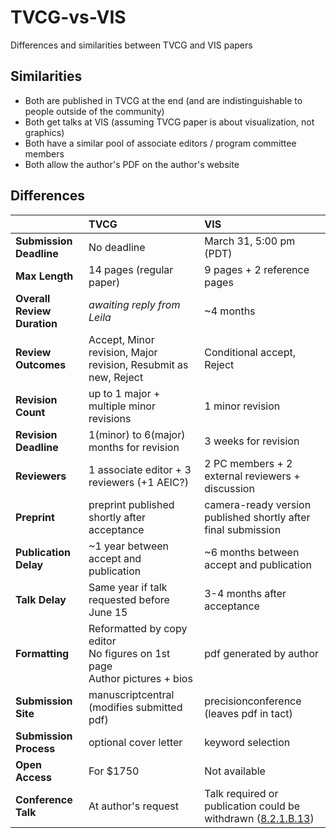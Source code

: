 # TVCG-vs-VIS
Differences and similarities between TVCG and VIS papers

## Similarities
 * Both are published in TVCG at the end (and are indistinguishable to people outside of the community)
 * Both get talks at VIS (assuming TVCG paper is about visualization, not graphics)
 * Both have a similar pool of associate editors / program committee members
 * Both allow the author's PDF on the author's website

## Differences
|                            |TVCG                                                  |VIS                                                           |
|:---------------------------|:-----------------------------------------------------|:-------------------------------------------------------------|
|**Submission Deadline**     |No deadline                                           |March 31, 5:00 pm (PDT)                                       |
|**Max Length**              |14 pages (regular paper)                              |9 pages + 2 reference pages                                   |
|**Overall Review Duration** |*awaiting reply from Leila*                           |~4 months                                                     |
|**Review Outcomes**         |Accept, Minor revision, Major revision, Resubmit as new, Reject |Conditional accept, Reject                           |
|**Revision Count**          |up to 1 major + multiple minor revisions              |1 minor revision                                               |
|**Revision Deadline**       |1(minor) to 6(major) months for revision              |3 weeks for revision                                           |
|**Reviewers**               |1 associate editor + 3 reviewers (+1 AEIC?)           |2 PC members + 2 external reviewers + discussion               |
|**Preprint**                |preprint published shortly after acceptance           |camera-ready version published shortly after final submission |
|**Publication Delay**       |~1 year between accept and publication                |~6 months between accept and publication                       |
|**Talk Delay**              |Same year if talk requested before June 15            |3-4 months after acceptance                                   |
|**Formatting**              |Reformatted by copy editor<br> No figures on 1st page<br> Author pictures + bios |pdf generated by author             |
|**Submission Site**         |manuscriptcentral (modifies submitted pdf)            |precisionconference (leaves pdf in tact)                       |
|**Submission Process**      |optional cover letter                                 |keyword selection                                             |
|**Open Access**             |For $1750                                             |Not available                                                 |
|**Conference Talk**         |At author's request                                   |Talk required or publication could be withdrawn ([8.2.1.B.13](https://www.ieee.org/documents/opsmanual.pdf))             |
